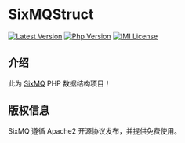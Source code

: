 # SixMQStruct

[![Latest Version](https://img.shields.io/packagist/v/sixmq/sixmq-struct.svg)](https://packagist.org/packages/sixmq/sixmq-struct)
[![Php Version](https://img.shields.io/badge/php-%3E=7.0-brightgreen.svg)](https://secure.php.net/)
[![IMI License](https://img.shields.io/github/license/SixMQ/SixMQStruct.svg)](https://github.com/SixMQ/SixMQStruct/blob/master/LICENSE)

## 介绍

此为 [SixMQ](https://github.com/SixMQ/SixMQ) PHP 数据结构项目！

## 版权信息

SixMQ 遵循 Apache2 开源协议发布，并提供免费使用。
